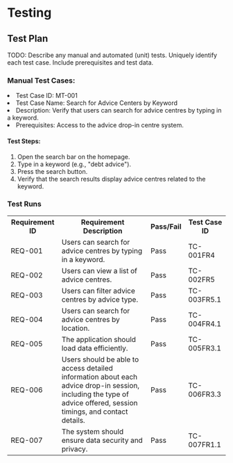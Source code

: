 # Testing

## Test Plan
TODO: Describe any manual and automated (unit) tests. Uniquely identify each test case. Include prerequisites and test data.
<H3> Manual Test Cases:</H3>
<p> 
<li> Test Case ID: MT-001</li>
<li> Test Case Name: Search for Advice Centers by Keyword </li>
<li> Description: Verify that users can search for advice centres by typing in a keyword.</li>
<li> Prerequisites: Access to the advice drop-in centre system.</li>

  <h4>Test Steps:</h4>

<ol> 
<li> Open the search bar on the homepage.</li>
<li> Type in a keyword (e.g., "debt advice").</li>
<li> Press the search button.</li>
<li> Verify that the search results display advice centres related to the keyword.</li>
</ol>

</p>












<h3> Test Runs </h3>
<table>
  <tr>
    <th>Requirement ID</th>
    <th>Requirement Description</th>
    <th>Pass/Fail </th>
    <th>Test Case ID</th>
  </tr>
  <tr>
    <td>REQ-001</td>
    <td>Users can search for advice centres by typing in a keyword.</td>
    <td>Pass</td>
    <td>TC-001FR4</td>
  </tr>
  <tr>
    <td>REQ-002</td>
    <td>Users can view a list of advice centres.</td>
    <td>Pass</td>
    <td>TC-002FR5</td>
  </tr>
    <tr>
    <td>REQ-003</td>
    <td>Users can filter advice centres by advice type.</td>
    <td>Pass</td>
    <td>TC-003FR5.1</td>
  </tr>
      <tr>
    <td>REQ-004</td>
    <td>Users can search for advice centres by location.</td>
    <td>Pass</td>
    <td>TC-004FR4.1</td>
  </tr>
   <tr>
    <td>REQ-005</td>
    <td>The application should load data efficiently.</td>
    <td>Pass</td>
    <td>TC-005FR3.1</td>
  </tr>
     <tr>
    <td>REQ-006</td>
    <td>Users should be able to access detailed information about each advice drop-in session, including the type of advice offered, session timings, and contact details.</td>
    <td>Pass</td>
    <td>TC-006FR3.3</td>
  </tr>
      <td>REQ-007</td>
    <td>The system should ensure data security and privacy.</td>
    <td>Pass</td>
    <td>TC-007FR1.1</td>
  </tr>
</table>
